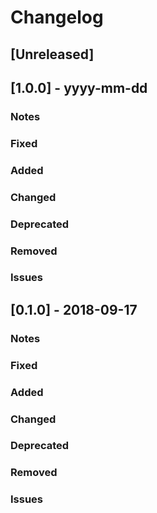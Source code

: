 # Changelog


## [Unreleased]

## [1.0.0] - yyyy-mm-dd
### Notes
### Fixed
### Added
### Changed
### Deprecated
### Removed
### Issues

## [0.1.0] - 2018-09-17
### Notes
### Fixed
### Added

### Changed

### Deprecated
### Removed
### Issues


